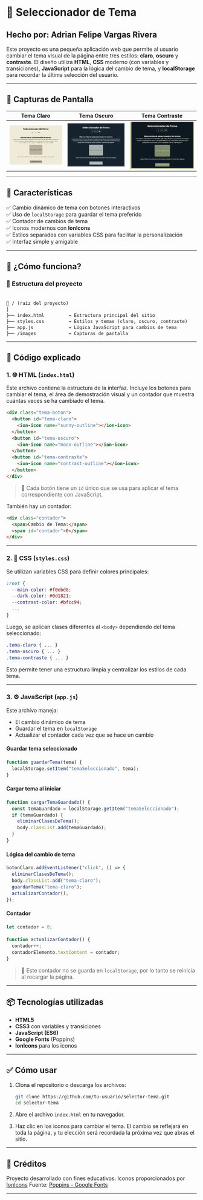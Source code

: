 # 🎨 Seleccionador de Tema
## Hecho por: **Adrian Felipe Vargas Rivera**
Este proyecto es una pequeña aplicación web que permite al usuario cambiar el tema visual de la página entre tres estilos: **claro**, **oscuro** y **contraste**. El diseño utiliza **HTML**, **CSS** moderno (con variables y transiciones), **JavaScript** para la lógica del cambio de tema, y **localStorage** para recordar la última selección del usuario.

---

## 📸 Capturas de Pantalla

| Tema Claro | Tema Oscuro | Tema Contraste |
|------------|-------------|----------------|
| ![Tema Claro](./images/modo-claro.png) | ![Tema Oscuro](./images/modo-coscuro.png) | ![Tema Contraste](./images/modo-contraste.png) |

---

## 🚀 Características

✅ Cambio dinámico de tema con botones interactivos  
✅ Uso de `localStorage` para guardar el tema preferido  
✅ Contador de cambios de tema  
✅ Iconos modernos con **IonIcons**  
✅ Estilos separados con variables CSS para facilitar la personalización  
✅ Interfaz simple y amigable

---

## 🧠 ¿Cómo funciona?

### 📁 Estructura del proyecto

```

📁 / (raíz del proyecto)
│
├── index.html         → Estructura principal del sitio
├── styles.css         → Estilos y temas (claro, oscuro, contraste)
├── app.js             → Lógica JavaScript para cambios de tema
├── /images            → Capturas de pantalla

````

---

## 🧱 Código explicado

### 1. 🌐 HTML (`index.html`)

Este archivo contiene la estructura de la interfaz. Incluye los botones para cambiar el tema, el área de demostración visual y un contador que muestra cuántas veces se ha cambiado el tema.

```html
<div class="tema-boton">
  <button id="tema-claro">
    <ion-icon name="sunny-outline"></ion-icon>
  </button>
  <button id="tema-oscuro">
    <ion-icon name="moon-outline"></ion-icon>
  </button>
  <button id="tema-contraste">
    <ion-icon name="contrast-outline"></ion-icon>
  </button>
</div>
````

> 📌 Cada botón tiene un `id` único que se usa para aplicar el tema correspondiente con JavaScript.

También hay un contador:

```html
<div class="contador">
  <span>Cambio de Tema:</span>
  <span id="contador">0</span>
</div>
```

---

### 2. 🎨 CSS (`styles.css`)

Se utilizan variables CSS para definir colores principales:

```css
:root {
  --main-color: #f0ebd8;
  --dark-color: #0d1821;
  --contrast-color: #bfcc94;
  ...
}
```

Luego, se aplican clases diferentes al `<body>` dependiendo del tema seleccionado:

```css
.tema-claro { ... }
.tema-oscuro { ... }
.tema-contraste { ... }
```

Esto permite tener una estructura limpia y centralizar los estilos de cada tema.

---

### 3. ⚙️ JavaScript (`app.js`)

Este archivo maneja:

* El cambio dinámico de tema
* Guardar el tema en `localStorage`
* Actualizar el contador cada vez que se hace un cambio

#### Guardar tema seleccionado

```javascript
function guardarTema(tema) {
  localStorage.setItem("temaSeleccionado", tema);
}
```

#### Cargar tema al iniciar

```javascript
function cargarTemaGuardado() {
  const temaGuardado = localStorage.getItem("temaSeleccionado");
  if (temaGuardado) {
    eliminarClasesDeTema();
    body.classList.add(temaGuardado);
  }
}
```

#### Lógica del cambio de tema

```javascript
botonClaro.addEventListener("click", () => {
  eliminarClasesDeTema();
  body.classList.add("tema-claro");
  guardarTema("tema-claro");
  actualizarContador();
});
```

#### Contador

```javascript
let contador = 0;

function actualizarContador() {
  contador++;
  contadorElemento.textContent = contador;
}
```

> 🎯 Este contador no se guarda en `localStorage`, por lo tanto se reinicia al recargar la página.

---

## 📦 Tecnologías utilizadas

* **HTML5**
* **CSS3** con variables y transiciones
* **JavaScript (ES6)**
* **Google Fonts** (Poppins)
* **IonIcons** para los iconos

---

## ✅ Cómo usar

1. Clona el repositorio o descarga los archivos:

   ```bash
   git clone https://github.com/tu-usuario/selector-tema.git
   cd selector-tema
   ```

2. Abre el archivo `index.html` en tu navegador.

3. Haz clic en los iconos para cambiar el tema. El cambio se reflejará en toda la página, y tu elección será recordada la próxima vez que abras el sitio.

---

## 🙌 Créditos

Proyecto desarrollado con fines educativos.
Iconos proporcionados por [IonIcons](https://ionic.io/ionicons)
Fuente: [Poppins - Google Fonts](https://fonts.google.com/specimen/Poppins)

---




